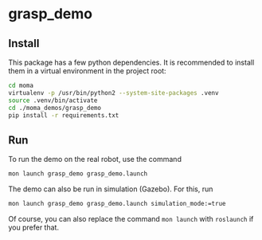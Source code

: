 # grasp_demo

## Install

This package has a few python dependencies. It is recommended to install them in a virtual environment in the project root:

```bash
cd moma
virtualenv -p /usr/bin/python2 --system-site-packages .venv
source .venv/bin/activate
cd ./moma_demos/grasp_demo
pip install -r requirements.txt
```

## Run

To run the demo on the real robot, use the command

```bash
mon launch grasp_demo grasp_demo.launch
```

The demo can also be run in simulation (Gazebo). For this, run

```bash
mon launch grasp_demo grasp_demo.launch simulation_mode:=true
```

Of course, you can also replace the command `mon launch` with `roslaunch` if you prefer that.
